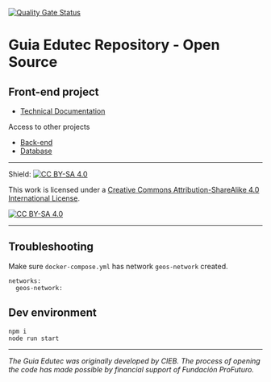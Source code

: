 [![Quality Gate Status](https://sonarcloud.io/api/project_badges/measure?project=EL-BID_geos-frontend&metric=alert_status)](https://sonarcloud.io/summary/new_code?id=EL-BID_geos-frontend)

# Guia Edutec Repository - Open Source

## Front-end project

* [Technical Documentation](https://github.com/EL-BID/geos-frontend/blob/master/Documentaci%C3%B3n_T%C3%A9cnica_Guia_Edutec.pdf)

Access to other projects
* [Back-end](https://github.com/EL-BID/geos-backend)
* [Database](https://github.com/EL-BID/geos-database)


---
Shield: [![CC BY-SA 4.0][cc-by-sa-shield]][cc-by-sa]

This work is licensed under a
[Creative Commons Attribution-ShareAlike 4.0 International License][cc-by-sa].

[![CC BY-SA 4.0][cc-by-sa-image]][cc-by-sa]

[cc-by-sa]: http://creativecommons.org/licenses/by-sa/4.0/
[cc-by-sa-image]: https://licensebuttons.net/l/by-sa/4.0/88x31.png
[cc-by-sa-shield]: https://img.shields.io/badge/License-CC%20BY--SA%204.0-lightgrey.svg

---
## Troubleshooting

Make sure `docker-compose.yml` has network `geos-network` created.
```
networks:
  geos-network:
```

## Dev environment

```
npm i
node run start 
```

---
_The Guia Edutec was originally developed by CIEB. The process of opening the code has made possible by financial support of Fundación ProFuturo._

